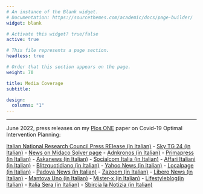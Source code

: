 ```yaml
---
# An instance of the Blank widget.
# Documentation: https://sourcethemes.com/academic/docs/page-builder/
widget: blank

# Activate this widget? true/false
active: true

# This file represents a page section.
headless: true

# Order that this section appears on the page.
weight: 70

title: Media Coverage
subtitle: 

design:
  columns: "1"
---
```

---

June 2022, press releases on my <a href="https://journals.plos.org/plosone/article?id=10.1371/journal.pone.0269830">Plos ONE</a> paper on Covid-19 Optimal Intervention Planning:

<a href="https://www.cnr.it/it/comunicato-stampa/11293/ottimizzare-le-vaccinazioni-durante-le-pandemie"> Italian National Research Council Press RElease (in Italian)</a> - <a href="https://tg24.sky.it/salute-e-benessere/2022/08/01/pandemie-interventi-contrasto">Sky TG 24 (in Italian)</a> -
<a href="http://www.midaco-solver.com/index.php/component/content/article?id=240)">News on Midaco Solver page</a> - <a href="https://www.adnkronos.com/covid-e-poi-uno-strumento-per-gestire-future-pandemie_6VVbKxSb449PPoq5j4TRfN">Adnkronos (in Italian)</a> - <a href="http://www.primapress.it/tecnologia/salute-benessere/7-tech/salutebenessere/emergenza-pandemica-una-ricerca-italiana-stabilisce-i-modelli-d-intervento-per-contenere-la-diffusione.html">Primapress (in Italian)</a> - <a href="http://maeci.askanews.it/nT/index.php?u=586&c=5191&t=20220613">Askanews (in Italian)</a> - <a href="https://socialcomitalia.com/magazine/framework-per-lottimizzazione-della-logistica-vaccinale-in-situazioni-di-emergenza-pandemica/">Socialcom Italia (in Italian)</a> - <a href="https://www.affaritaliani.it/roma/gestire-le-pandemie-ora-si-puo-lo-strumento-per-ottimizzare-gli-interventi-801431.html">Affari Italiani (in Italian)</a> - <a href="https://www.blitzquotidiano.it/salute/pubblicato-il-primo-articolo-scientifico-su-un-framework-per-lottimizzazione-della-logistica-vaccinale-3476797/">Blitzquotidiano (in Italian)</a> - <a href="https://it.notizie.yahoo.com/covid-e-poi-uno-strumento-122001272.html">Yahoo News (in Italian)</a> - <a href="https://www.localpage.eu/2022/06/16/covid-e-poi-uno-strumento-per-gestire-future-pandemie/">Localpage (in Italian)</a> - <a href="http://www.padovanews.it/2022/06/16/covid-e-poi-uno-strumento-per-gestire-future-pandemie/">Padova News (in Italian)</a> - <a href="https://www.zazoom.it/2022-06-16/covid-e-poi-uno-strumento-per-gestire-future-pandemie/11081482/">Zazoom (in Italian)</a> - <a href="https://247.libero.it/focus/57306753/41819/emergenza-pandemica-una-ricerca-italiana-stabilisce-i-modelli-d-intervento-per-contenere-la-diffusione/">Libero News (in Italian)</a> - <a href="https://mantovauno.it/salute/covid-e-poi-uno-strumento-per-gestire-future-pandemie/">Mantova Uno (in Italian)</a> - <a href="https://www.mister-x.it/notizie/dettaglio.php?id=32775726&title=pubblicato-il-primo-articolo-scientifico-su-un-framework-per-l%E2%80%99ottimizzazione-della-logistica-vaccinale">Mister-x (in Italian)</a> - <a href="https://www.lifestyleblog.it/blog/2022/06/covid-e-poi-uno-strumento-per-gestire-future-pandemie/">Lifestyleblog(in Italian)</a> - <a href="https://www.italiasera.it/covid-e-poi-uno-strumento-per-gestire-future-pandemie/">Italia Sera (in Italian)</a> - <a href="https://www.sbircialanotizia.it/covid-e-poi-uno-strumento-per-gestire-future-pandemie/">Sbircia la Notizia (in Italian)</a>









